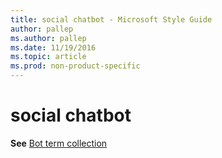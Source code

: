 ```yaml
---
title: social chatbot - Microsoft Style Guide
author: pallep
ms.author: pallep
ms.date: 11/19/2016
ms.topic: article
ms.prod: non-product-specific
---
```


# social chatbot

**See** [Bot term collection](/style-guide/a-z-word-list-term-collections/term-collections/bot-terms)
